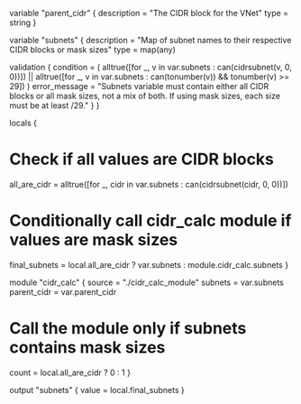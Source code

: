 variable "parent_cidr" {
  description = "The CIDR block for the VNet"
  type        = string
}

variable "subnets" {
  description = "Map of subnet names to their respective CIDR blocks or mask sizes"
  type        = map(any)

  validation {
    condition = (
      alltrue([for _, v in var.subnets : can(cidrsubnet(v, 0, 0))]) || 
      alltrue([for _, v in var.subnets : can(tonumber(v)) && tonumber(v) >= 29])
    )
    error_message = "Subnets variable must contain either all CIDR blocks or all mask sizes, not a mix of both. If using mask sizes, each size must be at least /29."
  }
}

locals {
  # Check if all values are CIDR blocks
  all_are_cidr = alltrue([for _, cidr in var.subnets : can(cidrsubnet(cidr, 0, 0))])

  # Conditionally call cidr_calc module if values are mask sizes
  final_subnets = local.all_are_cidr ? var.subnets : module.cidr_calc.subnets
}

module "cidr_calc" {
  source      = "./cidr_calc_module"
  subnets     = var.subnets
  parent_cidr = var.parent_cidr

  # Call the module only if subnets contains mask sizes
  count = local.all_are_cidr ? 0 : 1
}

output "subnets" {
  value = local.final_subnets
}
